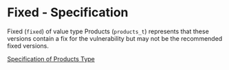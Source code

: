 # Fixed - Specification

Fixed (`fixed`) of value type Products (`products_t`) represents that these versions contain a fix for the vulnerability but may not be the recommended fixed versions.

[Specification of Products Type](../../../types/products-spec.en.md)
